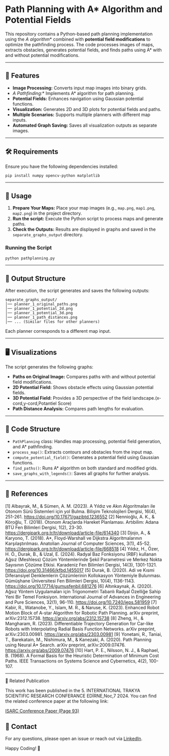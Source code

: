 # Path Planning with A* Algorithm and Potential Fields

This repository contains a Python-based path planning implementation using the **A* algorithm** combined with **potential field modifications** to optimize the pathfinding process. The code processes images of maps, extracts obstacles, generates potential fields, and finds paths using A* with and without potential modifications.

---

## 📌 Features

- **Image Processing:** Converts input map images into binary grids.
- **A* Pathfinding:** Implements A* algorithm for path planning.
- **Potential Fields:** Enhances navigation using Gaussian potential functions.
- **Visualization:** Generates 2D and 3D plots for potential fields and paths.
- **Multiple Scenarios:** Supports multiple planners with different map inputs.
- **Automated Graph Saving:** Saves all visualization outputs as separate images.

---

## 🛠 Requirements

Ensure you have the following dependencies installed:

```bash
pip install numpy opencv-python matplotlib
```

---

## 🚀 Usage

1. **Prepare Your Maps:** Place your map images (e.g., `map.png`, `map1.png`, `map2.png`) in the project directory.
2. **Run the script:** Execute the Python script to process maps and generate paths.
3. **Check the Outputs:** Results are displayed in graphs and saved in the `separate_graphs_output` directory.

### Running the Script

```bash
python pathplanning.py
```

---

## 📂 Output Structure

After execution, the script generates and saves the following outputs:

```
separate_graphs_output/
│── planner_1_original_paths.png
│── planner_1_potential_2d.png
│── planner_1_potential_3d.png
│── planner_1_path_distances.png
│── ... (Similar files for other planners)
```

Each planner corresponds to a different map input.

---

## 🖥 Visualizations

The script generates the following graphs:

- **Paths on Original Image:** Compares paths with and without potential field modifications.
- **2D Potential Field:** Shows obstacle effects using Gaussian potential fields.
- **3D Potential Field:** Provides a 3D perspective of the field landscape.(x-cord,y-cord,Potantiel Score)
- **Path Distance Analysis:** Compares path lengths for evaluation.

---

## 📜 Code Structure

- `PathPlanning` class: Handles map processing, potential field generation, and A* pathfinding.
- `process_map()`: Extracts contours and obstacles from the input map.
- `compute_potential_field()`: Generates a potential field using Gaussian functions.
- `find_paths()`: Runs A* algorithm on both standard and modified grids.
- `save_graphs_with_legends()`: Saves all graphs for further analysis.

---

## 🔗 References

[1] Albayrak, M., & Sümen, A. M. (2023). A Yıldız ve Akın Algoritmaları ile Otonom Sürü 
Sistemleri için yol Bulma. Bilişim Teknolojileri Dergisi, 16(4), 251-261. 
https://doi.org/10.17671/gazibtd.1236552
[2] Nennioğlu, A. K., & Köroğlu, T. (2018). Otonom Araçlarda Hareket Planlaması. Artıbilim: 
Adana BTÜ Fen Bilimleri Dergisi, 1(2), 23-30. https://dergipark.org.tr/tr/download/article-file/614340
[3] Djojo, A., & Karyono, T. (2018). A*, Floyd-Warshall ve Dijkstra Algoritmalarının 
Karşılaştırılması. Anatolian Journal of Computer Sciences, 3(1), 45-52. 
https://dergipark.org.tr/tr/download/article-file/668518
[4] Yıldız, H., Özer, H. Ö., Durak, B., & Uzal, E. (2024). Radyal Baz Fonksiyonu (RBF) kullanan 
Ağsız (Meshless) Çözüm Yöntemlerinde Şekil Parametresi ve Merkez Nokta Sayısının Çözüme Etkisi. 
Karadeniz Fen Bilimleri Dergisi, 14(3), 1301-1321. https://doi.org/10.31466/kfbd.1455017
[5] Durak, B. (2020). Adi ve Kısmi Diferansiyel Denklemlerin Çözümlerinin Kollokasyon 
Yöntemiyle Bulunması. Gümüşhane Üniversitesi Fen Bilimleri Dergisi, 10(4), 1136-1143. 
https://doi.org/10.17714/gumusfenbil.681276
[6] Altınkaynak, A. (2020). Ağsız Yöntem Uygulamaları için Trigonometri Tabanlı Radyal 
Özelliğe Sahip Yeni Bir Temel Fonksiyon. International Journal of Advances in Engineering and 
Pure Sciences, 32(1), 96-110. https://doi.org/10.7240/jeps.581959
[7] Kabir, R., Watanobe, Y., Islam, M. R., & Naruse, K. (2023). Enhanced Robot Motion Block of 
A-star Algorithm for Robotic Path Planning. arXiv preprint, arXiv:2312.15738. 
https://arxiv.org/abs/2312.15738
[8] Zheng, H., & Mangharam, R. (2023). Differentiable Trajectory Generation for Car-like Robots 
with Interpolating Radial Basis Function Networks. arXiv preprint, arXiv:2303.00981. 
https://arxiv.org/abs/2303.00981
[9] Yonetani, R., Taniai, T., Barekatain, M., Nishimura, M., & Kanezaki, A. (2020). Path Planning 
using Neural A* Search. arXiv preprint, arXiv:2009.07476. https://arxiv.org/abs/2009.07476
[10] Hart, P. E., Nilsson, N. J., & Raphael, B. (1968). A Formal Basis for the Heuristic 
Determination of Minimum Cost Paths. IEEE Transactions on Systems Science and Cybernetics, 4(2), 
100-107.

---

📄 Related Publication

This work has been published in the 5. INTERNATIONAL TRAKYA SCIENTIFIC RESEARCH CONFERANCE EDİRNE,Noc,7 2024. You can find the related conference paper at the following link:

[ISARC Conference Paper (Page 93)](https://www.isarconference.org/_files/ugd/6dc816_79b5de171d7c49b5b2723cd7151ffec6.pdf#page=93)

## 📧 Contact

For any questions, please open an issue or reach out via [LinkedIn]((https://www.linkedin.com/in/arslanakin/)).

Happy Coding! 🚀

